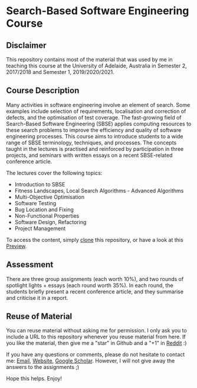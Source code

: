 # Search-Based Software Engineering Course

## Disclaimer

This repository contains most of the material that was used by me in teaching this course at the University of Adelaide, Australia in Semester 2, 2017/2018 and Semester 1, 2019/2020/2021.

## Course Description

Many activities in software engineering involve an element of search. Some examples include selection of requirements, localisation and correction of defects, and the optimisation of test coverage. The fast-growing field of Search-Based Software Engineering (SBSE) applies computing resources to these search problems to improve the efficiency and quality of software engineering processes.
This course aims to introduce students to a wide range of SBSE terminology, techniques, and processes. The concepts taught in the lectures is practised and reinforced by participation in three projects, and seminars with written essays on a recent SBSE-related conference article.

The lectures cover the following topics:
- Introduction to SBSE
- Fitness Landscapes, Local Search Algorithms - Advanced Algorithms
- Multi-Objective Optimisation
- Software Testing
- Bug Location and Fixing
- Non-Functional Properties
- Software Design, Refactoring
- Project Management

To access the content, simply [clone](https://www.google.com.au/search?q=github+how+to+clone+a+repository&cad=h) this repository, or have a look at this [Preview](http://htmlpreview.github.io/?https://github.com/markuswagnergithub/SBSEcourse/blob/master/course.html).

## Assessment

There are three group assignments (each worth 10%), and two rounds of spotlight lights + essays (each round worth 35%). In each round, the students briefly present a recent conference article, and they summarise and criticise it in a report.

## Reuse of Material

You can reuse material without asking me for permission. 
I only ask you to include a URL to this repository whenever you reuse material from here. 
If you like the material, then give me a "star" in Github and a "+1" in [Reddit](https://www.reddit.com/r/CompIntellCourses/comments/73kn7s/searchbased_software_engineering/) :)

If you have any questions or comments, please do not hesitate to contact me: [Email](mailto:markus.wagner@adelaide.edu.au), [Website](http://cs.adelaide.edu.au/~markus/), [Google Scholar](https://scholar.google.com.au/citations?user=9cbh6PoAAAAJ&hl=en). However, I will not give away the answers to the assignments ;)

Hope this helps. Enjoy!
